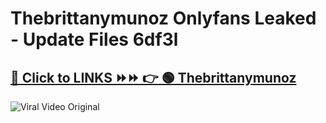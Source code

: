 
 # Thebrittanymunoz Onlyfans Leaked - Update Files 6df3l

## <h2><a href="https://clipsfans.com/Thebrittanymunoz&ref=git">🔗 Click to LINKS ⏩⏩ 👉 🟢 Thebrittanymunoz </a></h2>

<a href="https://clipsfans.com/Thebrittanymunoz&ref=git" rel="nofollow" data-target="animated-image.originalLink"><img src="https://i.ibb.co.com/xMMVF88/686577567.gif" alt="Viral Video Original" style="max-width: 100%; display: inline-block;" data-target="animated-image.originalImage"></a>

